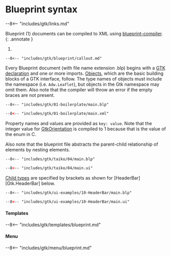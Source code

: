 # Blueprint syntax

--8<-- "includes/gtk/links.md"

Blueprint (1) documents can be compiled to XML using [blueprint-compiler](https://gitlab.gnome.org/GNOME/blueprint-compiler).
{: .annotate }

1.  

    --8<-- "includes/gtk/blueprint/callout.md"

Every Blueprint document (with file name extension .blp) begins with a [GTK declaration](https://gnome.pages.gitlab.gnome.org/blueprint-compiler/reference/document_root.html#document-root) and one or more imports.
[Objects](https://gnome.pages.gitlab.gnome.org/blueprint-compiler/reference/objects.html), which are the basic building blocks of a GTK interface, follow.
The type names of objects must include the namespace (i.e. `Adw.Leaflet`), but objects in the Gtk namespace may omit them.
Also note that the compiler will throw an error if the empty braces are not present.

<div class="grid cards" markdown>

```blueprint
--8<-- "includes/gtk/01-boilerplate/main.blp"
```

```xml
--8<-- "includes/gtk/01-boilerplate/main.xml"
```

</div>

Property names and values are provided as `key: value`.
Note that the integer value for [GtkOrientation](https://docs.gtk.org/gtk4/enum.Orientation.html) is compiled to 1 because that is the value of the enum in C.

Also note that the blueprint file abstracts the parent-child relationship of elements by nesting elements.

<div class="grid cards" markdown>

```blueprint hl_lines="6"
--8<-- "includes/gtk/taiko/04/main.blp"
```

```xml hl_lines="12"
--8<-- "includes/gtk/taiko/04/main.ui"
```

</div>

[Child types](https://gnome.pages.gitlab.gnome.org/blueprint-compiler/reference/objects.html#children) are specified by brackets as shown for [HeaderBar][Gtk.HeaderBar] below.


<div class="grid cards" markdown>

```blueprint hl_lines="5-6"
--8<-- "includes/gtk/ui-examples/10-HeaderBar/main.blp"
```

```xml hl_lines="10-11"
--8<-- "includes/gtk/ui-examples/10-HeaderBar/main.ui"
```

</div>

#### Templates

--8<-- "includes/gtk/templates/blueprint.md"

#### Menu

--8<-- "includes/gtk/menu/blueprint.md"
